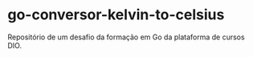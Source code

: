 # go-conversor-kelvin-to-celsius
Repositório de um desafio da formação em Go da plataforma de cursos DIO.
